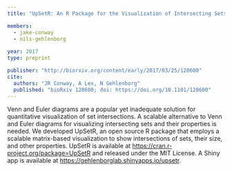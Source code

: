 ```yaml
---
title: "UpSetR: An R Package for the Visualization of Intersecting Sets and their Properties"

members:
  - jake-conway
  - nils-gehlenborg
  
year: 2017
type: preprint

publisher: "http://biorxiv.org/content/early/2017/03/25/120600"
cite:
  authors: "JR Conway, A Lex, N Gehlenborg"
  published: "bioRxiv 120600; doi: https://doi.org/10.1101/120600"
---
```

Venn and Euler diagrams are a popular yet inadequate solution for quantitative visualization of set intersections. A scalable alternative to Venn and Euler diagrams for visualizing intersecting sets and their properties is needed. We developed UpSetR, an open source R package that employs a scalable matrix-based visualization to show intersections of sets, their size, and other properties. UpSetR is available at https://cran.r-project.org/package=UpSetR and released under the MIT License. A Shiny app is available at https://gehlenborglab.shinyapps.io/upsetr.
